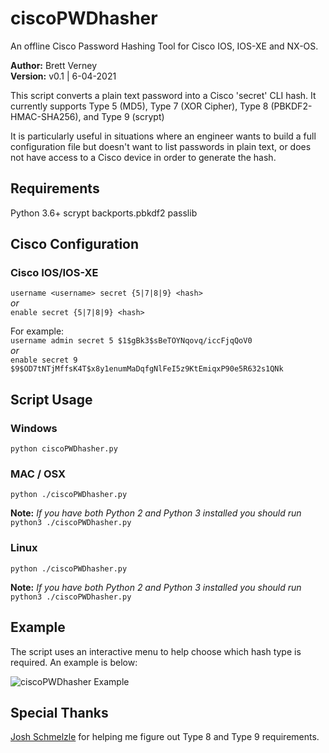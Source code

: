 # ciscoPWDhasher
An offline Cisco Password Hashing Tool for Cisco IOS, IOS-XE and NX-OS.

**Author:** Brett Verney</br>
**Version:** v0.1 | 6-04-2021

This script converts a plain text password into a Cisco 'secret' CLI hash. It currently supports Type 5 (MD5), Type 7 (XOR Cipher), Type 8 (PBKDF2-HMAC-SHA256), and Type 9 (scrypt)

It is particularly useful in situations where an engineer wants to build a full configuration file but doesn't want to list passwords in plain text, or does not have access to a Cisco device in order to generate the hash.

## Requirements
Python 3.6+
scrypt
backports.pbkdf2
passlib

## Cisco Configuration

### Cisco IOS/IOS-XE

```username <username> secret {5|7|8|9} <hash>```<br>
*or*<br>
```enable secret {5|7|8|9} <hash>```
  
For example:<br>
```username admin secret 5 $1$gBk3$sBeTOYNqovq/iccFjqQoV0```<br>
*or*<br>
```enable secret 9 $9$OD7tNTjMffsK4T$x8y1enumMaDqfgNlFeI5z9KtEmiqxP90e5R632s1QNk```

## Script Usage

### Windows

```python ciscoPWDhasher.py```

### MAC / OSX

```python ./ciscoPWDhasher.py```

**Note:**
*If you have both Python 2 and Python 3 installed you should run* ```python3 ./ciscoPWDhasher.py```

### Linux

```python ./ciscoPWDhasher.py```

**Note:**
*If you have both Python 2 and Python 3 installed you should run* ```python3 ./ciscoPWDhasher.py```

## Example

The script uses an interactive menu to help choose which hash type is required. An example is below:

![ciscoPWDhasher Example](https://github.com/wifiwizardofoz/ciscoPWDhasher/blob/master/example.PNG)

## Special Thanks
[Josh Schmelzle](https://github.com/joshschmelzle/) for helping me figure out Type 8 and Type 9 requirements.

